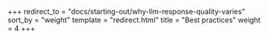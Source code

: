 +++
redirect_to = "docs/starting-out/why-llm-response-quality-varies"
sort_by = "weight"
template = "redirect.html"
title = "Best practices"
weight = 4
+++
